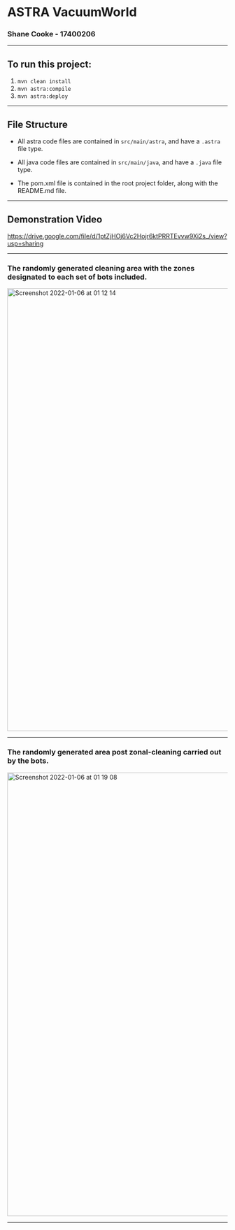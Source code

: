 # ASTRA VacuumWorld
### Shane Cooke - 17400206

---

## To run this project:

1) `mvn clean install`
2) `mvn astra:compile`
3) `mvn astra:deploy`

---

## File Structure

- All astra code files are contained in `src/main/astra`, and have a `.astra` file type.

- All java code files are contained in `src/main/java`, and have a `.java` file type.

- The pom.xml file is contained in the root project folder, along with the README.md file.

---

## Demonstration Video

https://drive.google.com/file/d/1ptZjHOj6Vc2Hojr6ktPRRTEvvw9Xi2s_/view?usp=sharing

---

### The randomly generated cleaning area with the zones designated to each set of bots included.

<img width="1013" alt="Screenshot 2022-01-06 at 01 12 14" src="https://user-images.githubusercontent.com/120044490/206278556-831f6030-a2b5-4715-9669-b3106a267dd6.png">

---

### The randomly generated area post zonal-cleaning carried out by the bots.

<img width="1015" alt="Screenshot 2022-01-06 at 01 19 08" src="https://user-images.githubusercontent.com/120044490/206278650-963389c7-7ba7-4926-bc25-8ee471d339e0.png">

---
